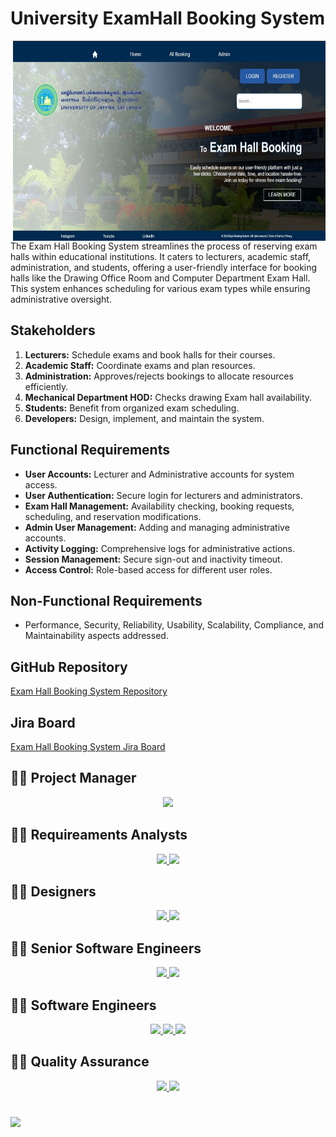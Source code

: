

# University ExamHall Booking System


<img align="right" alt="GIF" src="Home.jpeg" width="500" height="320" />


The Exam Hall Booking System streamlines the process of reserving exam halls within educational institutions. It caters to lecturers, academic staff, administration, and students, offering a user-friendly interface for booking halls like the Drawing Office Room and Computer Department Exam Hall. This system enhances scheduling for various exam types while ensuring administrative oversight.

## Stakeholders
1. **Lecturers:** Schedule exams and book halls for their courses.
2. **Academic Staff:** Coordinate exams and plan resources.
3. **Administration:** Approves/rejects bookings to allocate resources efficiently.
4. **Mechanical Department HOD:** Checks drawing Exam hall availability.
5. **Students:** Benefit from organized exam scheduling.
6. **Developers:** Design, implement, and maintain the system.

## Functional Requirements
- **User Accounts:** Lecturer and Administrative accounts for system access.
- **User Authentication:** Secure login for lecturers and administrators.
- **Exam Hall Management:** Availability checking, booking requests, scheduling, and reservation modifications.
- **Admin User Management:** Adding and managing administrative accounts.
- **Activity Logging:** Comprehensive logs for administrative actions.
- **Session Management:** Secure sign-out and inactivity timeout.
- **Access Control:** Role-based access for different user roles.

## Non-Functional Requirements
- Performance, Security, Reliability, Usability, Scalability, Compliance, and Maintainability aspects addressed.

## GitHub Repository
[Exam Hall Booking System Repository](https://github.com/CydexCode/ExamHallBookingSystem)

## Jira Board
[Exam Hall Booking System Jira Board](https://univercitypoject.atlassian.net/jira/software/projects/KAN/boards/1)



## 👨‍💻 Project Manager 
<div align="center">
 <a href="https://github.com/Kishara0">
    <img src="https://img.shields.io/badge/Qasim_Ali-000.svg?&style=for-the-badge&logo=github&logoColor=white" />
 </a>

 </div>
 <div align="center" >
 </div>

## 👨‍💻 Requireaments Analysts
<div align="center">
 <a href="https://github.com/SinethB">
    <img src="https://img.shields.io/badge/Qasim_Ali-000.svg?&style=for-the-badge&logo=github&logoColor=white" />
 </a>
  <a href="https://github.com/Sesadi13">
    <img src="https://img.shields.io/badge/Qasim_Ali-000.svg?&style=for-the-badge&logo=github&logoColor=white" />
 </a>

 </div>
 <div align="center" >
 </div>

## 👨‍💻 Designers
<div align="center">
 <a href="https://github.com/ManashviCode">
    <img src="https://img.shields.io/badge/Qasim_Ali-000.svg?&style=for-the-badge&logo=github&logoColor=white" />
 </a>
  <a href="https://github.com/ParamiJayasinghe">
    <img src="https://img.shields.io/badge/Qasim_Ali-000.svg?&style=for-the-badge&logo=github&logoColor=white" />
 </a>

 </div>
 <div align="center" >
 </div>

 ## 👨‍💻 Senior Software Engineers 
<div align="center">
 <a href="https://github.com/cydexcode">
    <img src="https://img.shields.io/badge/Qasim_Ali-000.svg?&style=for-the-badge&logo=github&logoColor=white" />
 </a>
 <a href="https://github.com/ManurangaJay">
    <img src="https://img.shields.io/badge/Qasim_Ali-000.svg?&style=for-the-badge&logo=github&logoColor=white" />
 </a>
 </div>
 <div align="center" >
 </div>
 
<!--Developers Account!-->
## 👨‍💻 Software Engineers 

<div align="center">
 <a href="https://github.com/GithminiSandupama">
    <img src="https://img.shields.io/badge/Qasim_Ali-000.svg?&style=for-the-badge&logo=github&logoColor=white" />
 </a>
 <a href="https://github.com/manoda98">
    <img src="https://img.shields.io/badge/Daoud_Hussain-000.svg?&style=for-the-badge&logo=github&logoColor=white" />
 </a> 
 <a href="https://github.com/ThanujaJeewanthi">
    <img src="https://img.shields.io/badge/Shahzaneer_Ahmed-000.svg?&style=for-the-badge&logo=github&logoColor=white" />
 </a>

 
 </div>
 <div align="center" >
 </div>


 ## 👨‍💻 Quality Assurance
<div align="center">
 <a href="https://github.com/sachini24">
    <img src="https://img.shields.io/badge/Qasim_Ali-000.svg?&style=for-the-badge&logo=github&logoColor=white" />
 </a>
  <a href="https://github.com/DilushaWD">
    <img src="https://img.shields.io/badge/Qasim_Ali-000.svg?&style=for-the-badge&logo=github&logoColor=white" />
 </a>

 </div>
 <div align="center" >
 </div>

 
 #
<!--Typing Animation!-->
 <img src="https://readme-typing-svg.herokuapp.com?font=Open+Sans&color000&width=500&lines=Show+Some+Love+By+Giving+it+A+⭐.." >
